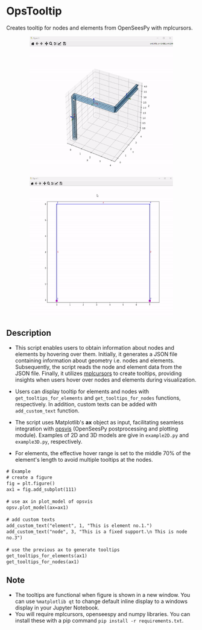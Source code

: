 # OpsTooltip
Creates tooltip for nodes and elements from OpenSeesPy with mplcursors.

<div align="center">
<img src="images/demo3D.gif" alt="3D demo of OpsTooltip" height="370px" width ="380px">
<img src="images/demo2D.gif" alt="2D demo of OpsTooltip" height="370px" width ="380px">
</div>

## Description
- This script enables users to obtain information about nodes and elements by hovering over them. Initially, it generates a JSON file containing information about geometry i.e. nodes and elements. Subsequently, the script reads the node and element data from the JSON file. Finally, it utilizes [mplcursors](https://github.com/anntzer/mplcursors) to create tooltips, providing insights when users hover over nodes and elements during visualization.

- Users can display tooltip for elements and nodes with `get_tooltips_for_elements` and `get_tooltips_for_nodes` functions, respectively. In addition, custom texts can be added with `add_custom_text` function.

- The script uses Matplotlib's **ax** object as input, facilitating seamless integration with [opsvis](https://github.com/sewkokot/opsvis) (OpenSeesPy postprocessing and plotting module). Examples of 2D and 3D models are give in `example2D.py` and `example3D.py`, respectively.

- For elements, the effective hover range is set to the middle 70% of the element's length to avoid multiple tooltips at the nodes.
  
```
# Example
# create a figure
fig = plt.figure()
ax1 = fig.add_subplot(111)

# use ax in plot_model of opsvis
opsv.plot_model(ax=ax1)

# add custom texts
add_custom_text("element", 1, "This is element no.1.")
add_custom_text("node", 3, "This is a fixed support.\n This is node no.3")

# use the previous ax to generate tooltips
get_tooltips_for_elements(ax1)
get_tooltips_for_nodes(ax1)
```

## Note
- The tooltips are functional when figure is shown in a new window. You can use `%matplotlib qt` to change default inline display to a windows display in your Jupyter Notebook.
- You will require mplcursors, openseespy and numpy libraries. You can install these with a pip command `pip install -r requirements.txt`.

